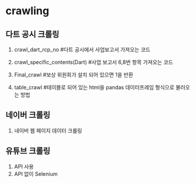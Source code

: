 # crawling

## 다트 공시 크롤링

1. crawl_dart_rcp_no 
#다트 공시에서 사업보고서 가져오는 코드

2. crawl_specific_contents(Dart)
#사업 보고서 6,8번 항목 가져오는 코드

3. Final_crawl
#보상 위원회가 설치 되어 있으면 1을 반환 

4. table_crawl
#테이블로 되어 있는 html을 pandas 데이터프레임 형식으로 불러오는 방법

## 네이버 크롤링

1. 네이버 웹 페이지 데이터 크롤링

## 유튜브 크롤링

1. API 사용
2. API 없이 Selenium
